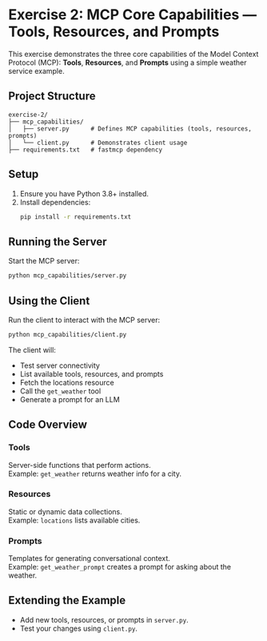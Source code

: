 # Exercise 2: MCP Core Capabilities — Tools, Resources, and Prompts

This exercise demonstrates the three core capabilities of the Model Context Protocol (MCP): **Tools**, **Resources**, and **Prompts** using a simple weather service example.

## Project Structure

```
exercise-2/
├── mcp_capabilities/
│   ├── server.py      # Defines MCP capabilities (tools, resources, prompts)
│   └── client.py      # Demonstrates client usage
├── requirements.txt   # fastmcp dependency
```

## Setup

1. Ensure you have Python 3.8+ installed.
2. Install dependencies:
   ```bash
   pip install -r requirements.txt
   ```

## Running the Server

Start the MCP server:

```bash
python mcp_capabilities/server.py
```

## Using the Client

Run the client to interact with the MCP server:

```bash
python mcp_capabilities/client.py
```

The client will:
- Test server connectivity
- List available tools, resources, and prompts
- Fetch the locations resource
- Call the `get_weather` tool
- Generate a prompt for an LLM

## Code Overview

### Tools

Server-side functions that perform actions.  
Example: `get_weather` returns weather info for a city.

### Resources

Static or dynamic data collections.  
Example: `locations` lists available cities.

### Prompts

Templates for generating conversational context.  
Example: `get_weather_prompt` creates a prompt for asking about the weather.

## Extending the Example

- Add new tools, resources, or prompts in `server.py`.
- Test your changes using `client.py`.

##